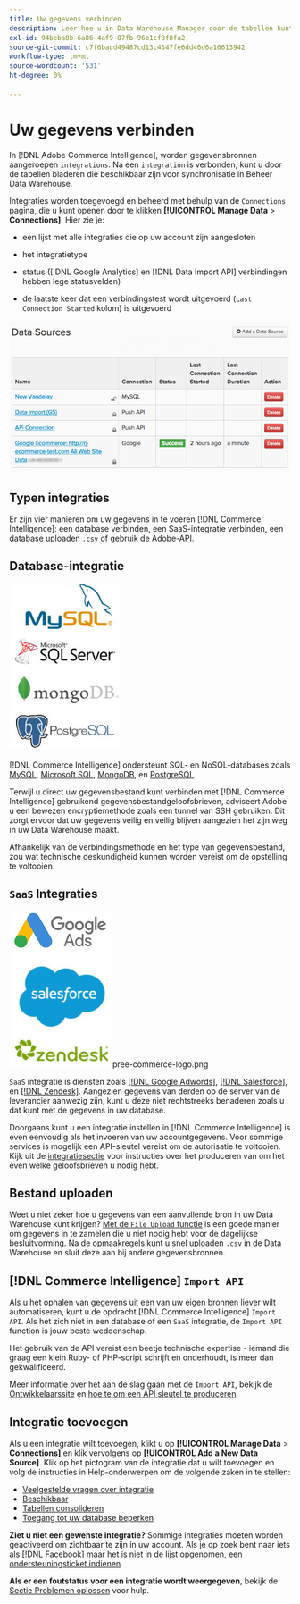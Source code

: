 ```yaml
---
title: Uw gegevens verbinden
description: Leer hoe u in Data Warehouse Manager door de tabellen kunt bladeren die u kunt synchroniseren.
exl-id: 94beba8b-6a86-4af9-87fb-96b1cf8f8fa2
source-git-commit: c7f6bacd49487cd13c4347fe6dd46d6a10613942
workflow-type: tm+mt
source-wordcount: '531'
ht-degree: 0%

---
```


# Uw gegevens verbinden

In [!DNL Adobe Commerce Intelligence], worden gegevensbronnen aangeroepen `integrations`. Na een `integration` is verbonden, kunt u door de tabellen bladeren die beschikbaar zijn voor synchronisatie in Beheer Data Warehouse.

Integraties worden toegevoegd en beheerd met behulp van de `Connections` pagina, die u kunt openen door te klikken **[!UICONTROL Manage Data** > **Connections]**. Hier zie je:

* een lijst met alle integraties die op uw account zijn aangesloten

* het integratietype

* status ([!DNL Google Analytics] en [!DNL Data Import API] verbindingen hebben lege statusvelden)

* de laatste keer dat een verbindingstest wordt uitgevoerd (`Last Connection Started` kolom) is uitgevoerd

![Gegevens\_Bronnen\_Tabel.png](../../../assets/Data_Sources_Table.png)

## Typen integraties

Er zijn vier manieren om uw gegevens in te voeren [!DNL Commerce Intelligence]: een database verbinden, een SaaS-integratie verbinden, een database uploaden `.csv` of gebruik de Adobe-API.

## Database-integratie

![Database\_icons.jpg](../../../assets/Database_icons.jpg)

[!DNL Commerce Intelligence] ondersteunt SQL- en NoSQL-databases zoals [MySQL](../../importing-data/integrations/mysql-via-ssh-tunnel.md), [Microsoft SQL](../integrations/microsoft-sql-server.md), [MongoDB](../integrations/mongodb-via-ssh-tunnel.md), en [PostgreSQL](../integrations/postgresql.md).

Terwijl u direct uw gegevensbestand kunt verbinden met [!DNL Commerce Intelligence] gebruikend gegevensbestandgeloofsbrieven, adviseert Adobe u een bewezen encryptiemethode zoals een tunnel van SSH gebruiken. Dit zorgt ervoor dat uw gegevens veilig en veilig blijven aangezien het zijn weg in uw Data Warehouse maakt.

Afhankelijk van de verbindingsmethode en het type van gegevensbestand, zou wat technische deskundigheid kunnen worden vereist om de opstelling te voltooien.

## `SaaS` Integraties

![](../../../assets/SaaS_icons.jpg)pree-commerce-logo.png

`SaaS` integratie is diensten zoals [[!DNL Google Adwords]](../integrations/google-adwords.md), [[!DNL Salesforce]](../integrations/salesforce.md), en [[!DNL Zendesk]](../integrations/zendesk.md). Aangezien gegevens van derden op de server van de leverancier aanwezig zijn, kunt u deze niet rechtstreeks benaderen zoals u dat kunt met de gegevens in uw database.

Doorgaans kunt u een integratie instellen in [!DNL Commerce Intelligence] is even eenvoudig als het invoeren van uw accountgegevens. Voor sommige services is mogelijk een API-sleutel vereist om de autorisatie te voltooien. Kijk uit de [integratiesectie](../integrations/integrations.md) voor instructies over het produceren van om het even welke geloofsbrieven u nodig hebt.

## Bestand uploaden

Weet u niet zeker hoe u gegevens van een aanvullende bron in uw Data Warehouse kunt krijgen? [Met de `File Upload` functie](../connecting-data/using-file-uploader.md) is een goede manier om gegevens in te zamelen die u niet nodig hebt voor de dagelijkse besluitvorming. Na de opmaakregels kunt u snel uploaden `.csv` in de Data Warehouse en sluit deze aan bij andere gegevensbronnen.

## [!DNL Commerce Intelligence] `Import API`

Als u het ophalen van gegevens uit een van uw eigen bronnen liever wilt automatiseren, kunt u de opdracht [!DNL Commerce Intelligence] `Import API`. Als het zich niet in een database of een `SaaS` integratie, de `Import API` function is jouw beste weddenschap.

Het gebruik van de API vereist een beetje technische expertise - iemand die graag een klein Ruby- of PHP-script schrijft en onderhoudt, is meer dan gekwalificeerd.

Meer informatie over het aan de slag gaan met de `Import API`, bekijk de [Ontwikkelaarssite](https://developer.adobe.com/commerce/services/reporting/) en [hoe te om een API sleutel te produceren](https://developer.adobe.com/commerce/services/reporting/import-api/).

## Integratie toevoegen

Als u een integratie wilt toevoegen, klikt u op **[!UICONTROL Manage Data** > **Connections]** en klik vervolgens op **[!UICONTROL Add a New Data Source]**. Klik op het pictogram van de integratie dat u wilt toevoegen en volg de instructies in Help-onderwerpen om de volgende zaken in te stellen:

* [Veelgestelde vragen over integratie](https://support.magento.com/hc/en-us/sections/360003161871-Integration-FAQ)
* [Beschikbaar ](../integrations/integrations.md)
* [Tabellen consolideren](../../../best-practices/consolidating-your-tables.md)
* [Toegang tot uw database beperken](../../../administrator/account-management/restrict-db-access.md)

**Ziet u niet een gewenste integratie?** Sommige integraties moeten worden geactiveerd om zichtbaar te zijn in uw account. Als je op zoek bent naar iets als [!DNL Facebook] maar het is niet in de lijst opgenomen, [een ondersteuningsticket indienen](https://experienceleague.adobe.com/docs/commerce-knowledge-base/kb/troubleshooting/miscellaneous/mbi-service-policies.html).

**Als er een foutstatus voor een integratie wordt weergegeven**, bekijk de [Sectie Problemen oplossen](https://support.magento.com/hc/en-us/sections/360003078151) voor hulp.
